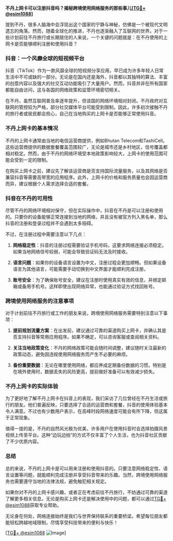 **不丹上网卡可以注册抖音吗？揭秘跨境使用网络服务的那些事儿[[TG💪+ @esim1088](https://t.me/s/esim1088)]**

提到不丹，很多人脑海中会浮现出这个国家的宁静与神秘，仿佛是一个被现代文明遗忘的角落。然而，随着全球化的推进，不丹也逐渐融入了互联网的世界。对于一些计划前往不丹旅行或长期居住的人来说，一个关键的问题就是：在不丹使用的上网卡是否能够顺利注册和使用抖音？

### 抖音：一个风靡全球的短视频平台

抖音（TikTok）作为一款风靡全球的短视频分享应用，早已成为许多年轻人日常生活中不可或缺的一部分。无论是在国内还是海外，抖音都以其独特的算法、丰富的创意内容以及强大的社交互动功能吸引了大量用户。然而，抖音并非在所有国家都能自由访问，这与各国的网络政策和监管环境密切相关。

在不丹，虽然互联网普及率逐年提升，但该国的网络环境相对封闭。不丹政府对互联网的管控较为严格，部分社交媒体平台可能受到限制。因此，许多初次接触不丹的旅行者或居民都会担心，自己在当地购买的上网卡是否能够正常使用抖音。

### 不丹上网卡的基本情况

不丹的上网卡通常由当地的电信运营商提供，例如Bhutan Telecom和TashiCell。这些运营商提供的数据套餐覆盖范围较广，无论是城市还是乡村地区，信号覆盖都相对稳定。然而，由于不丹的网络环境受本地政策影响较大，上网卡的使用范围可能会受到一定的限制。

在购买上网卡之前，建议先了解该运营商是否支持国际流量服务，以及其网络是否兼容抖音等需要高带宽的应用程序。此外，上网卡的价格和服务质量也会因运营商而异，建议根据个人需求选择合适的套餐。

### 抖音在不丹的可用性

尽管不丹的网络环境相对保守，但在实际操作中，抖音在不丹是可以注册和使用的。只要你的设备能够正常连接到当地的网络，并且没有被官方列入黑名单，那么抖音的注册和登录过程并不会遇到太多阻碍。

不过，在注册过程中需要注意以下几点：

1. **网络稳定性**：抖音的注册过程需要验证手机号码，这要求网络连接必须稳定。如果当地网络信号较弱，可能会导致验证码无法及时接收。
   
2. **语言问题**：如果你的设备语言设置为中文，注册过程会更加顺畅。但如果设备语言为其他语言，可能需要手动切换到中文界面才能顺利完成注册。

3. **账号安全**：为了确保账号安全，建议在注册时使用真实有效的信息，并绑定邮箱或备用手机号。这样即使出现网络异常，也能通过验证方式找回账号。

### 跨境使用网络服务的注意事项

对于计划前往不丹旅行或工作的朋友来说，跨境使用网络服务需要特别注意以下事项：

1. **提前规划流量方案**：在出发前，建议通过可靠的渠道购买上网卡，并确认其是否支持抖音等常用应用程序。如果不确定，可以咨询客服或查阅相关资料。

2. **关注当地政策变化**：不丹的网络政策可能会随时间调整，建议随时关注最新的政策动态，避免因违规使用网络服务而产生不必要的麻烦。

3. **备份重要数据**：无论在哪里使用网络，都应养成定期备份数据的习惯。特别是在境外使用时，数据丢失的风险更高，提前做好准备可以有效减少损失。

### 不丹上网卡的实际体验

为了更好地了解不丹上网卡在抖音上的表现，我们采访了几位曾经在不丹生活或旅行的朋友。他们普遍反映，只要选择了合适的运营商和套餐，抖音的使用体验基本令人满意。不过也有少数用户表示，在高峰时段网络速度可能会有所下降，但这属于正常现象。

值得一提的是，不丹的自然风光极为优美，许多用户在使用抖音时会选择拍摄风景视频上传至平台。这种“边玩边拍”的方式不仅丰富了个人生活，也为抖音社区贡献了不少优质内容。

### 总结

总的来说，不丹的上网卡是可以用来注册和使用抖音的。只要注意网络稳定性、语言设置等问题，就能顺利完成注册并享受抖音带来的乐趣。当然，跨境使用网络服务也需要遵守当地的法律法规，避免触犯相关规定。

如果你对不丹的上网卡感兴趣，或者正在考虑前往不丹旅行，不妨通过可靠的渠道了解更多相关信息。无论是购买上网卡还是解决使用中的问题，都可以通过[TG💪+ @esim1088](https://t.me/s/esim1088)获取专业帮助。

无论身在何处，网络连接始终是我们与世界保持联系的重要桥梁。希望每位朋友都能轻松跨越地域限制，尽情享受科技带来的便利与快乐！

[[TG💪+ @esim1088](https://t.me/s/esim1088) ![Image](https://i.postimg.cc/4NQfJmqS/Snipaste-2025-05-13-00-14-12.png)]